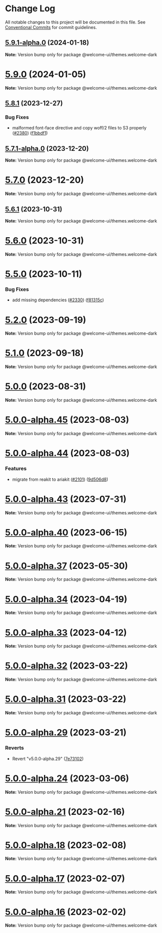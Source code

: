 # Change Log

All notable changes to this project will be documented in this file.
See [Conventional Commits](https://conventionalcommits.org) for commit guidelines.

## [5.9.1-alpha.0](https://github.com/WTTJ/welcome-ui/compare/v5.9.0...v5.9.1-alpha.0) (2024-01-18)

**Note:** Version bump only for package @welcome-ui/themes.welcome-dark





# [5.9.0](https://github.com/WTTJ/welcome-ui/compare/v5.8.1...v5.9.0) (2024-01-05)

**Note:** Version bump only for package @welcome-ui/themes.welcome-dark





## [5.8.1](https://github.com/WTTJ/welcome-ui/compare/v5.7.0...v5.8.1) (2023-12-27)


### Bug Fixes

* malformed font-face directive and copy woff/2 files to S3 properly ([#2380](https://github.com/WTTJ/welcome-ui/issues/2380)) ([f1bbdf1](https://github.com/WTTJ/welcome-ui/commit/f1bbdf181f210cba33ae8ca68755b07352030bc0))





## [5.7.1-alpha.0](https://github.com/WTTJ/welcome-ui/compare/v5.7.0...v5.7.1-alpha.0) (2023-12-20)

**Note:** Version bump only for package @welcome-ui/themes.welcome-dark





# [5.7.0](https://github.com/WTTJ/welcome-ui/compare/v5.6.7...v5.7.0) (2023-12-20)

**Note:** Version bump only for package @welcome-ui/themes.welcome-dark





## [5.6.1](https://github.com/WTTJ/welcome-ui/compare/v5.6.0...v5.6.1) (2023-10-31)

**Note:** Version bump only for package @welcome-ui/themes.welcome-dark





# [5.6.0](https://github.com/WTTJ/welcome-ui/compare/v5.5.1...v5.6.0) (2023-10-31)

**Note:** Version bump only for package @welcome-ui/themes.welcome-dark





# [5.5.0](https://github.com/WTTJ/welcome-ui/compare/v5.4.0...v5.5.0) (2023-10-11)


### Bug Fixes

* add missing dependencies ([#2330](https://github.com/WTTJ/welcome-ui/issues/2330)) ([f81315c](https://github.com/WTTJ/welcome-ui/commit/f81315c77bcb18b4acba3322222685fdf210360c))





# [5.2.0](https://github.com/WTTJ/welcome-ui/compare/v5.1.0...v5.2.0) (2023-09-19)

**Note:** Version bump only for package @welcome-ui/themes.welcome-dark





# [5.1.0](https://github.com/WTTJ/welcome-ui/compare/v5.0.0...v5.1.0) (2023-09-18)

**Note:** Version bump only for package @welcome-ui/themes.welcome-dark





# [5.0.0](https://github.com/WTTJ/welcome-ui/compare/v5.0.0-alpha.52...v5.0.0) (2023-08-31)

**Note:** Version bump only for package @welcome-ui/themes.welcome-dark





# [5.0.0-alpha.45](https://github.com/WTTJ/welcome-ui/compare/v5.0.0-alpha.44...v5.0.0-alpha.45) (2023-08-03)

**Note:** Version bump only for package @welcome-ui/themes.welcome-dark





# [5.0.0-alpha.44](https://github.com/WTTJ/welcome-ui/compare/v5.0.0-alpha.43...v5.0.0-alpha.44) (2023-08-03)


### Features

* migrate from reakit to ariakit ([#2101](https://github.com/WTTJ/welcome-ui/issues/2101)) ([9d506d8](https://github.com/WTTJ/welcome-ui/commit/9d506d872e9f34380b8727a82b7569aafd0ee5f9))





# [5.0.0-alpha.43](https://github.com/WTTJ/welcome-ui/compare/v5.0.0-alpha.42...v5.0.0-alpha.43) (2023-07-31)

**Note:** Version bump only for package @welcome-ui/themes.welcome-dark





# [5.0.0-alpha.40](https://github.com/WTTJ/welcome-ui/compare/v5.0.0-alpha.39...v5.0.0-alpha.40) (2023-06-15)

**Note:** Version bump only for package @welcome-ui/themes.welcome-dark





# [5.0.0-alpha.37](https://github.com/WTTJ/welcome-ui/compare/v5.0.0-alpha.36...v5.0.0-alpha.37) (2023-05-30)

**Note:** Version bump only for package @welcome-ui/themes.welcome-dark





# [5.0.0-alpha.34](https://github.com/WTTJ/welcome-ui/compare/v5.0.0-alpha.33...v5.0.0-alpha.34) (2023-04-19)

**Note:** Version bump only for package @welcome-ui/themes.welcome-dark





# [5.0.0-alpha.33](https://github.com/WTTJ/welcome-ui/compare/v5.0.0-alpha.32...v5.0.0-alpha.33) (2023-04-12)

**Note:** Version bump only for package @welcome-ui/themes.welcome-dark





# [5.0.0-alpha.32](https://github.com/WTTJ/welcome-ui/compare/v5.0.0-alpha.31...v5.0.0-alpha.32) (2023-03-22)

**Note:** Version bump only for package @welcome-ui/themes.welcome-dark





# [5.0.0-alpha.31](https://github.com/WTTJ/welcome-ui/compare/v5.0.0-alpha.30...v5.0.0-alpha.31) (2023-03-22)

**Note:** Version bump only for package @welcome-ui/themes.welcome-dark





# [5.0.0-alpha.29](https://github.com/WTTJ/welcome-ui/compare/v5.0.0-alpha.28...v5.0.0-alpha.29) (2023-03-21)


### Reverts

* Revert "v5.0.0-alpha.29" ([7e73102](https://github.com/WTTJ/welcome-ui/commit/7e731020daa04dd7701d7729dee857dfa6f0876f))





# [5.0.0-alpha.24](https://github.com/WTTJ/welcome-ui/compare/v5.0.0-alpha.23...v5.0.0-alpha.24) (2023-03-06)

**Note:** Version bump only for package @welcome-ui/themes.welcome-dark





# [5.0.0-alpha.21](https://github.com/WTTJ/welcome-ui/compare/v5.0.0-alpha.20...v5.0.0-alpha.21) (2023-02-16)

**Note:** Version bump only for package @welcome-ui/themes.welcome-dark





# [5.0.0-alpha.18](https://github.com/WTTJ/welcome-ui/compare/v5.0.0-alpha.17...v5.0.0-alpha.18) (2023-02-08)

**Note:** Version bump only for package @welcome-ui/themes.welcome-dark





# [5.0.0-alpha.17](https://github.com/WTTJ/welcome-ui/compare/v5.0.0-alpha.16...v5.0.0-alpha.17) (2023-02-07)

**Note:** Version bump only for package @welcome-ui/themes.welcome-dark





# [5.0.0-alpha.16](https://github.com/WTTJ/welcome-ui/compare/v5.0.0-alpha.15...v5.0.0-alpha.16) (2023-02-02)

**Note:** Version bump only for package @welcome-ui/themes.welcome-dark

